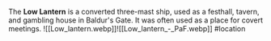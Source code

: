 The **Low Lantern** is a converted three-mast ship, used as a festhall, tavern, and gambling house in Baldur's Gate.  It was often used as a place for covert meetings.
![[Low_lantern.webp]]![[Low_lantern_-_PaF.webp]]
#location